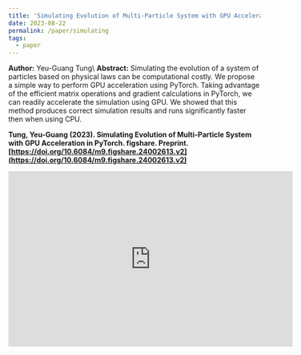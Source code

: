 ```yaml
---
title: 'Simulating Evolution of Multi-Particle System with GPU Acceleration in PyTorch'
date: 2023-08-22
permalink: /paper/simulating
tags:
  - paper
---
```


**Author:** Yeu-Guang Tung\\
**Abstract:** Simulating the evolution of a system of particles based on physical laws can be computational costly. We propose a simple way to perform GPU acceleration using PyTorch. Taking advantage of the efficient matrix operations and gradient calculations in PyTorch, we can readily accelerate the simulation using GPU. We showed that this method produces correct simulation results and runs significantly faster then when using CPU.

**Tung, Yeu-Guang (2023). Simulating Evolution of Multi-Particle System with GPU Acceleration in PyTorch. figshare. Preprint. [https://doi.org/10.6084/m9.figshare.24002613.v2](https://doi.org/10.6084/m9.figshare.24002613.v2)**

<iframe src="https://widgets.figshare.com/articles/24002613/embed?show_title=1" width="568" height="351" allowfullscreen frameborder="0">
